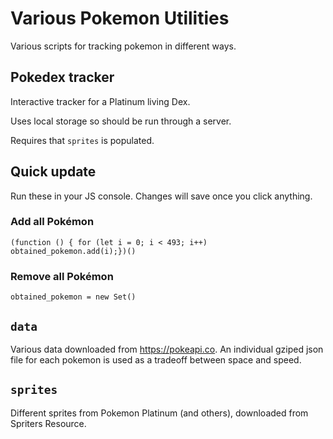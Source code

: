 Various Pokemon Utilities
=========================

Various scripts for tracking pokemon in different ways.

Pokedex tracker
---------------

Interactive tracker for a Platinum living Dex.

Uses local storage so should be run through a server.

Requires that `sprites` is populated.

Quick update
------------

Run these in your JS console. Changes will save once you click
anything.

### Add all Pokémon
    (function () { for (let i = 0; i < 493; i++) obtained_pokemon.add(i);})()

### Remove all Pokémon
    obtained_pokemon = new Set()


`data`
------

Various data downloaded from https://pokeapi.co. An individual gziped json file for each pokemon is used as a tradeoff between space and speed.

`sprites`
---------

Different sprites from Pokemon Platinum (and others), downloaded from Spriters Resource.

